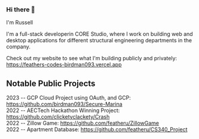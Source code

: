 ### Hi there 👋

I'm Russell

I'm a full-stack developerin CORE Studio, where I work on building web and desktop applications for different structural engineering departments in the company.

Check out my website to see what I'm building publicly and privately: https://feathers-codes-birdman093.vercel.app

## Notable Public Projects <br>
2023 -- GCP Cloud Project using OAuth, and GCP: https://github.com/birdman093/Secure-Marina<br>
2022 -- AECTech Hackathon Winning Project: https://github.com/clicketyclackety/Crash<br>
2022 -- Zillow Game: https://github.com/featheru/ZillowGame<br>
2022 -- Apartment Database: https://github.com/featheru/CS340_Project <br>
